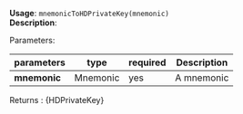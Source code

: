 **Usage**: `mnemonicToHDPrivateKey(mnemonic)`    
**Description**: 

Parameters: 

| parameters        | type          | required       | Description                                      |  
|-------------------|---------------|----------------| -------------------------------------------------|
| **mnemonic**      | Mnemonic      | yes            | A mnemonic                                       |

Returns : {HDPrivateKey}
